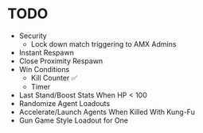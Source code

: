 TODO
====

- Security
  - Lock down match triggering to AMX Admins
- Instant Respawn
- Close Proximity Respawn
- Win Conditions
  - Kill Counter ✅
  - Timer
- Last Stand/Boost Stats When HP < 100
- Randomize Agent Loadouts
- Accelerate/Launch Agents When Killed With Kung-Fu
- Gun Game Style Loadout for One

